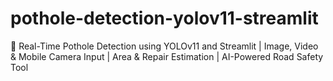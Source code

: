 # pothole-detection-yolov11-streamlit
🚧 Real-Time Pothole Detection using YOLOv11 and Streamlit | Image, Video &amp; Mobile Camera Input | Area &amp; Repair Estimation | AI-Powered Road Safety Tool
